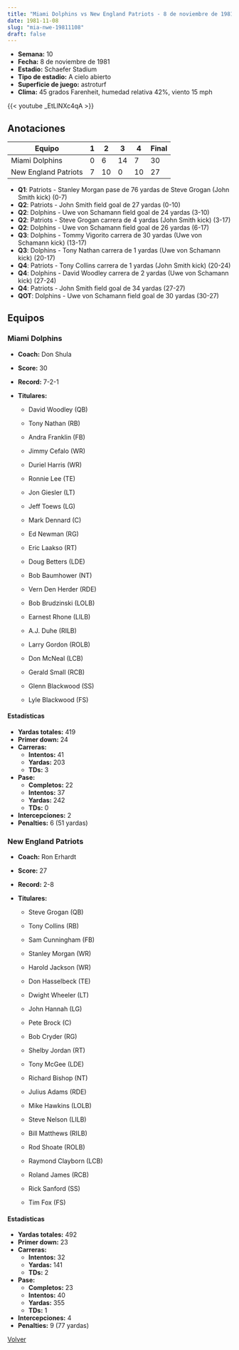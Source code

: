 ```yaml
---
title: "Miami Dolphins vs New England Patriots - 8 de noviembre de 1981"
date: 1981-11-08
slug: "mia-nwe-19811108"
draft: false
---
```


- **Semana:** 10
- **Fecha:** 8 de noviembre de 1981
- **Estadio:** Schaefer Stadium
- **Tipo de estadio:** A cielo abierto
- **Superficie de juego:** astroturf
- **Clima:** 45 grados Farenheit, humedad relativa 42%, viento 15 mph


{{< youtube _EtLlNXc4qA >}}


## Anotaciones
| Equipo | 1 | 2 | 3 | 4 | Final |
|--------|---|---|---|---|-------|
| Miami Dolphins  | 0 | 6 | 14 | 7  | 30 |
| New England Patriots  | 7 | 10 | 0 | 10  | 27 |
- **Q1**: Patriots - Stanley Morgan pase de 76 yardas de Steve Grogan (John Smith kick) (0-7)
- **Q2**: Patriots - John Smith field goal de 27 yardas (0-10)
- **Q2**: Dolphins - Uwe von Schamann field goal de 24 yardas (3-10)
- **Q2**: Patriots - Steve Grogan carrera de 4 yardas (John Smith kick) (3-17)
- **Q2**: Dolphins - Uwe von Schamann field goal de 26 yardas (6-17)
- **Q3**: Dolphins - Tommy Vigorito carrera de 30 yardas (Uwe von Schamann kick) (13-17)
- **Q3**: Dolphins - Tony Nathan carrera de 1 yardas (Uwe von Schamann kick) (20-17)
- **Q4**: Patriots - Tony Collins carrera de 1 yardas (John Smith kick) (20-24)
- **Q4**: Dolphins - David Woodley carrera de 2 yardas (Uwe von Schamann kick) (27-24)
- **Q4**: Patriots - John Smith field goal de 34 yardas (27-27)
- **QOT**: Dolphins - Uwe von Schamann field goal de 30 yardas (30-27)


## Equipos


### Miami Dolphins
* **Coach:** Don Shula
* **Score:** 30
* **Record:** 7-2-1
* **Titulares:** 

  * David Woodley (QB) 

  * Tony Nathan (RB) 

  * Andra Franklin (FB) 

  * Jimmy Cefalo (WR) 

  * Duriel Harris (WR) 

  * Ronnie Lee (TE) 

  * Jon Giesler (LT) 

  * Jeff Toews (LG) 

  * Mark Dennard (C) 

  * Ed Newman (RG) 

  * Eric Laakso (RT) 

  * Doug Betters (LDE) 

  * Bob Baumhower (NT) 

  * Vern Den Herder (RDE) 

  * Bob Brudzinski (LOLB) 

  * Earnest Rhone (LILB) 

  * A.J. Duhe (RILB) 

  * Larry Gordon (ROLB) 

  * Don McNeal (LCB) 

  * Gerald Small (RCB) 

  * Glenn Blackwood (SS) 

  * Lyle Blackwood (FS) 

#### Estadísticas
* **Yardas totales:** 419
* **Primer down:** 24
* **Carreras:**
  * **Intentos:** 41
  * **Yardas:** 203
  * **TDs:** 3
* **Pase:**
  * **Completos:** 22
  * **Intentos:** 37
  * **Yardas:** 242
  * **TDs:** 0
* **Intercepciones:** 2
* **Penalties:** 6 (51 yardas)

### New England Patriots
* **Coach:** Ron Erhardt
* **Score:** 27
* **Record:** 2-8
* **Titulares:** 

  * Steve Grogan (QB) 

  * Tony Collins (RB) 

  * Sam Cunningham (FB) 

  * Stanley Morgan (WR) 

  * Harold Jackson (WR) 

  * Don Hasselbeck (TE) 

  * Dwight Wheeler (LT) 

  * John Hannah (LG) 

  * Pete Brock (C) 

  * Bob Cryder (RG) 

  * Shelby Jordan (RT) 

  * Tony McGee (LDE) 

  * Richard Bishop (NT) 

  * Julius Adams (RDE) 

  * Mike Hawkins (LOLB) 

  * Steve Nelson (LILB) 

  * Bill Matthews (RILB) 

  * Rod Shoate (ROLB) 

  * Raymond Clayborn (LCB) 

  * Roland James (RCB) 

  * Rick Sanford (SS) 

  * Tim Fox (FS) 

#### Estadísticas
* **Yardas totales:** 492
* **Primer down:** 23
* **Carreras:**
  * **Intentos:** 32
  * **Yardas:** 141
  * **TDs:** 2
* **Pase:**
  * **Completos:** 23
  * **Intentos:** 40
  * **Yardas:** 355
  * **TDs:** 1
* **Intercepciones:** 4
* **Penalties:** 9 (77 yardas)


[Volver](/historia/1981)
